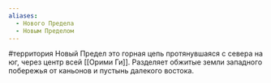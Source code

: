 ```yaml
---
aliases:
  - Нового Предела
  - Новым Пределом
---
```

#территория 
Новый Предел это горная цепь протянувшаяся с севера на юг, через центр всей [[Орими Ги]]. Разделяет обжитые земли западного побережья от каньонов и пустынь далекого востока. 